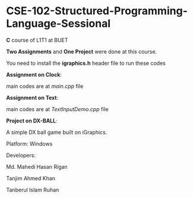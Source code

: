 # CSE-102-Structured-Programming-Language-Sessional

__C__ course of L1T1 at BUET

__Two Assignments__ and __One Project__ were done at this course.

You need to install the __igraphics.h__ header file to run these codes

__Assignment on Clock__: 

main codes are at *main.cpp* file

__Assignment on Text__:

main codes are at *TextInputDemo.cpp* file 

__Project on DX-BALL__:  

A simple DX ball game built on iGraphics.

Platform: Windows

Developers:

Md. Mahedi Hasan Rigan

Tanjim Ahmed Khan

Tanberul Islam Ruhan
